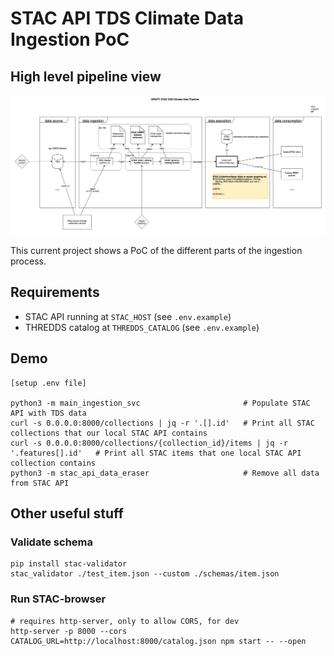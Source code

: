 # STAC API TDS Climate Data Ingestion PoC

## High level pipeline view

![pipeline view](assets/hl_arch.png "Pipeline")

This current project shows a PoC of the different parts of the ingestion process.


## Requirements

- STAC API running at `STAC_HOST` (see `.env.example`)
- THREDDS catalog at `THREDDS_CATALOG` (see `.env.example`)


## Demo

```
[setup .env file]

python3 -m main_ingestion_svc                       # Populate STAC API with TDS data
curl -s 0.0.0.0:8000/collections | jq -r '.[].id'   # Print all STAC collections that our local STAC API contains
curl -s 0.0.0.0:8000/collections/{collection_id}/items | jq -r '.features[].id'   # Print all STAC items that one local STAC API collection contains
python3 -m stac_api_data_eraser                     # Remove all data from STAC API
```


## Other useful stuff


### Validate schema

```
pip install stac-validator
stac_validator ./test_item.json --custom ./schemas/item.json 
```


### Run STAC-browser

```
# requires http-server, only to allow CORS, for dev
http-server -p 8000 --cors
CATALOG_URL=http://localhost:8000/catalog.json npm start -- --open
```
